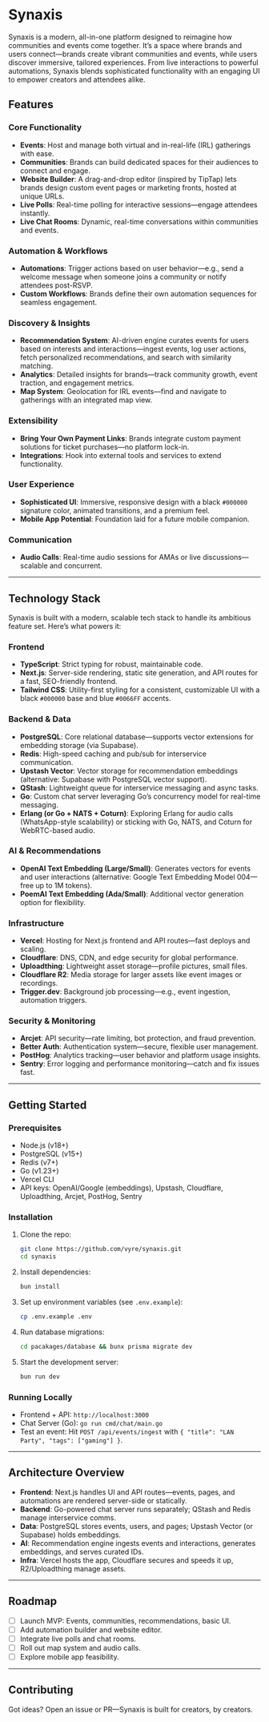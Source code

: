 # Synaxis

Synaxis is a modern, all-in-one platform designed to reimagine how communities and events come together. It’s a space where brands and users connect—brands create vibrant communities and events, while users discover immersive, tailored experiences. From live interactions to powerful automations, Synaxis blends sophisticated functionality with an engaging UI to empower creators and attendees alike.

## Features

### Core Functionality
- **Events**: Host and manage both virtual and in-real-life (IRL) gatherings with ease.
- **Communities**: Brands can build dedicated spaces for their audiences to connect and engage.
- **Website Builder**: A drag-and-drop editor (inspired by TipTap) lets brands design custom event pages or marketing fronts, hosted at unique URLs.
- **Live Polls**: Real-time polling for interactive sessions—engage attendees instantly.
- **Live Chat Rooms**: Dynamic, real-time conversations within communities and events.

### Automation & Workflows
- **Automations**: Trigger actions based on user behavior—e.g., send a welcome message when someone joins a community or notify attendees post-RSVP.
- **Custom Workflows**: Brands define their own automation sequences for seamless engagement.

### Discovery & Insights
- **Recommendation System**: AI-driven engine curates events for users based on interests and interactions—ingest events, log user actions, fetch personalized recommendations, and search with similarity matching.
- **Analytics**: Detailed insights for brands—track community growth, event traction, and engagement metrics.
- **Map System**: Geolocation for IRL events—find and navigate to gatherings with an integrated map view.

### Extensibility
- **Bring Your Own Payment Links**: Brands integrate custom payment solutions for ticket purchases—no platform lock-in.
- **Integrations**: Hook into external tools and services to extend functionality.

### User Experience
- **Sophisticated UI**: Immersive, responsive design with a black `#000000` signature color, animated transitions, and a premium feel.
- **Mobile App Potential**: Foundation laid for a future mobile companion.

### Communication
- **Audio Calls**: Real-time audio sessions for AMAs or live discussions—scalable and concurrent.

---

## Technology Stack

Synaxis is built with a modern, scalable tech stack to handle its ambitious feature set. Here’s what powers it:

### Frontend
- **TypeScript**: Strict typing for robust, maintainable code.
- **Next.js**: Server-side rendering, static site generation, and API routes for a fast, SEO-friendly frontend.
- **Tailwind CSS**: Utility-first styling for a consistent, customizable UI with a black `#000000` base and blue `#0066FF` accents.

### Backend & Data
- **PostgreSQL**: Core relational database—supports vector extensions for embedding storage (via Supabase).
- **Redis**: High-speed caching and pub/sub for interservice communication.
- **Upstash Vector**: Vector storage for recommendation embeddings (alternative: Supabase with PostgreSQL vector support).
- **QStash**: Lightweight queue for interservice messaging and async tasks.
- **Go**: Custom chat server leveraging Go’s concurrency model for real-time messaging.
- **Erlang (or Go + NATS + Coturn)**: Exploring Erlang for audio calls (WhatsApp-style scalability) or sticking with Go, NATS, and Coturn for WebRTC-based audio.

### AI & Recommendations
- **OpenAI Text Embedding (Large/Small)**: Generates vectors for events and user interactions (alternative: Google Text Embedding Model 004—free up to 1M tokens).
- **PoemAI Text Embedding (Ada/Small)**: Additional vector generation option for flexibility.

### Infrastructure
- **Vercel**: Hosting for Next.js frontend and API routes—fast deploys and scaling.
- **Cloudflare**: DNS, CDN, and edge security for global performance.
- **Uploadthing**: Lightweight asset storage—profile pictures, small files.
- **Cloudflare R2**: Media storage for larger assets like event images or recordings.
- **Trigger.dev**: Background job processing—e.g., event ingestion, automation triggers.

### Security & Monitoring
- **Arcjet**: API security—rate limiting, bot protection, and fraud prevention.
- **Better Auth**: Authentication system—secure, flexible user management.
- **PostHog**: Analytics tracking—user behavior and platform usage insights.
- **Sentry**: Error logging and performance monitoring—catch and fix issues fast.

---

## Getting Started

### Prerequisites
- Node.js (v18+)
- PostgreSQL (v15+)
- Redis (v7+)
- Go (v1.23+)
- Vercel CLI
- API keys: OpenAI/Google (embeddings), Upstash, Cloudflare, Uploadthing, Arcjet, PostHog, Sentry

### Installation
1. Clone the repo:
   ```bash
   git clone https://github.com/vyre/synaxis.git
   cd synaxis
   ```
2. Install dependencies:
   ```bash
   bun install
   ```
3. Set up environment variables (see `.env.example`):
   ```bash
   cp .env.example .env
   ```
4. Run database migrations:
   ```bash
   cd pacakages/database && bunx prisma migrate dev
   ```
5. Start the development server:
   ```bash
   bun run dev
   ```

### Running Locally
- Frontend + API: `http://localhost:3000`
- Chat Server (Go): `go run cmd/chat/main.go`
- Test an event: Hit `POST /api/events/ingest` with `{ "title": "LAN Party", "tags": ["gaming"] }`.

---

## Architecture Overview

- **Frontend**: Next.js handles UI and API routes—events, pages, and automations are rendered server-side or statically.
- **Backend**: Go-powered chat server runs separately; QStash and Redis manage interservice comms.
- **Data**: PostgreSQL stores events, users, and pages; Upstash Vector (or Supabase) holds embeddings.
- **AI**: Recommendation engine ingests events and interactions, generates embeddings, and serves curated IDs.
- **Infra**: Vercel hosts the app, Cloudflare secures and speeds it up, R2/Uploadthing manage assets.

---

## Roadmap
- [ ] Launch MVP: Events, communities, recommendations, basic UI.
- [ ] Add automation builder and website editor.
- [ ] Integrate live polls and chat rooms.
- [ ] Roll out map system and audio calls.
- [ ] Explore mobile app feasibility.

---

## Contributing
Got ideas? Open an issue or PR—Synaxis is built for creators, by creators.
